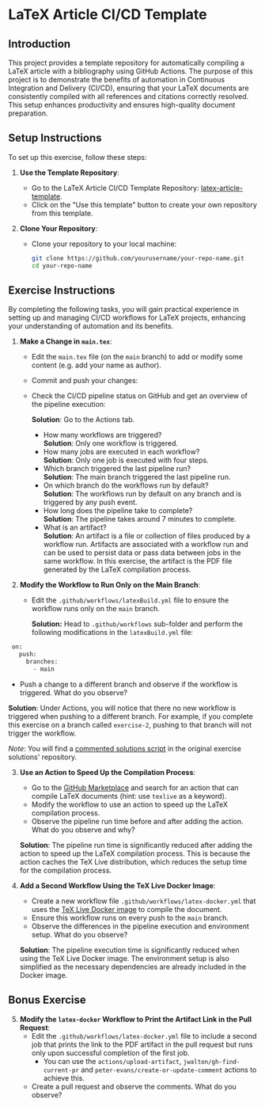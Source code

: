 # LaTeX Article CI/CD Template

## Introduction

This project provides a template repository for automatically compiling a LaTeX article with a bibliography using GitHub Actions. 
The purpose of this project is to demonstrate the benefits of automation in Continuous Integration and Delivery (CI/CD), ensuring that your LaTeX documents are consistently compiled with all references and citations correctly resolved. 
This setup enhances productivity and ensures high-quality document preparation.

## Setup Instructions

To set up this exercise, follow these steps:

1. **Use the Template Repository**:
   - Go to the LaTeX Article CI/CD Template Repository: [latex-article-template](https://github.com/matteodelucchi/latex-article-template).
   - Click on the "Use this template" button to create your own repository from this template.

2. **Clone Your Repository**:
   - Clone your repository to your local machine:
     ```bash
     git clone https://github.com/yourusername/your-repo-name.git
     cd your-repo-name
     ```

## Exercise Instructions

By completing the following tasks, you will gain practical experience in setting up and managing CI/CD workflows for LaTeX projects, enhancing your understanding of automation and its benefits.

1. **Make a Change in `main.tex`**:
   - Edit the `main.tex` file (on the `main` branch) to add or modify some content (e.g. add your name as author).
   - Commit and push your changes:
   - Check the CI/CD pipeline status on GitHub and get an overview of the pipeline execution:
  
     **Solution**: Go to the Actions tab.
     
        - How many workflows are triggered?  
        **Solution**: Only one workflow is triggered.
        - How many jobs are executed in each workflow?  
         **Solution**: Only one job is executed with four steps.
        - Which branch triggered the last pipeline run?  
         **Solution**: The main branch triggered the last pipeline run.
        - On which branch do the workflows run by default?  
         **Solution**: The workflows run by default on any branch and is triggered by any push event.
        - How long does the pipeline take to complete?  
         **Solution**: The pipeline takes around 7 minutes to complete.
        - What is an artifact?  
         **Solution**: An artifact is a file or collection of files produced by a workflow run. Artifacts are associated with a workflow run and can be used to persist data or pass data between jobs in the same workflow. In this exercise, the artifact is the PDF file generated by the LaTeX compilation process.

2. **Modify the Workflow to Run Only on the Main Branch**:
   - Edit the `.github/workflows/latexBuild.yml` file to ensure the workflow runs only on the `main` branch.
     
     **Solution:** Head to `.github/workflows` sub-folder and perform the following modifications in the `latexBuild.yml` file:
  ```bash
   on:
     push: 
       branches:
         - main
  ```
   - Push a change to a different branch and observe if the workflow is triggered. What do you observe?
   
   **Solution**: Under Actions, you will notice that there no new workflow is triggered when pushing to a different branch. For example, if you complete this exercise on a branch called `exercise-2`, pushing to that branch will not trigger the workflow.

   _Note_: You will find a [commented solutions script](https://github.com/matteodelucchi/latex-article-template-solutions/blob/84e57a14a99a20222369feccac4d476235ab0a71/.github/workflows/latexBuild.yml) in the original exercise solutions' repository.

3. **Use an Action to Speed Up the Compilation Process**:
   - Go to the [GitHub Marketplace](https://github.com/marketplace?type=actions) and search for an action that can compile LaTeX documents (hint: use `texlive` as a keyword).
   - Modify the workflow to use an action to speed up the LaTeX compilation process.
   - Observe the pipeline run time before and after adding the action. What do you observe and why?
   
   **Solution**: The pipeline run time is significantly reduced after adding the action to speed up the LaTeX compilation process. This is because the action caches the TeX Live distribution, which reduces the setup time for the compilation process.

4. **Add a Second Workflow Using the TeX Live Docker Image**:
   - Create a new workflow file `.github/workflows/latex-docker.yml` that uses the [TeX Live Docker image](https://hub.docker.com/r/texlive/texlive) to compile the document.
   - Ensure this workflow runs on every push to the `main` branch.
   - Observe the differences in the pipeline execution and environment setup. What do you observe?  
   
   **Solution**: The pipeline execution time is significantly reduced when using the TeX Live Docker image. The environment setup is also simplified as the necessary dependencies are already included in the Docker image.

## Bonus Exercise

5. **Modify the `latex-docker` Workflow to Print the Artifact Link in the Pull Request**:
   - Edit the `.github/workflows/latex-docker.yml` file to include a second job that prints the link to the PDF artifact in the pull request but runs only upon successful completion of the first job.
      - You can use the `actions/upload-artifact`, `jwalton/gh-find-current-pr` and `peter-evans/create-or-update-comment` actions to achieve this.
   - Create a pull request and observe the comments. What do you observe?
  
